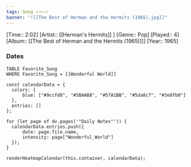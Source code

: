 ```yaml
---
tags: Song ⭐⭐⭐⭐ 
banner: "![[The Best of Herman and the Hermits (1965).jpg]]"
---
```

[Time:: 2:02]
[Artist:: [[Herman's Hermits]] ]
[Genre:: Pop]
[Played:: 4]
[Album:: [[The Best of Herman and the Hermits (1965)]]]
[Year:: 1965]
### Dates
````dataview
TABLE Favorite_Song
WHERE Favorite_Song = [[Wonderful World]]
````

  ```dataviewjs
const calendarData = { 
	colors: { 
		blue: ["#9ccfd8", "#5BAAB8", "#57A1BB", "#5da8c7", "#3e8fb0"] 
	}, 
	entries: [] 
}; 

for (let page of dv.pages('"Daily Notes"')) { 
	calendarData.entries.push({ 
		date: page.file.name, 
		intensity: page["Wonderful_World"]
	}); 
} 

renderHeatmapCalendar(this.container, calendarData);
```
